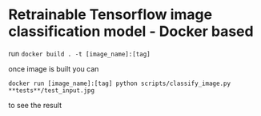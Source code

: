 # Retrainable Tensorflow image classification model - Docker based

run `docker build . -t [image_name]:[tag]`

once image is built you can

`docker run [image_name]:[tag] python scripts/classify_image.py **tests**/test_input.jpg`

to see the result
